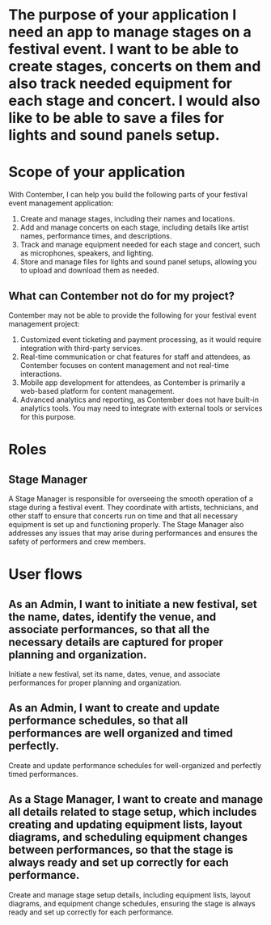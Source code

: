 # The purpose of your application I need an app to manage stages on a festival event. I want to be able to create stages, concerts on them and also track needed equipment for each stage and concert. I would also like to be able to save a files for lights and sound panels setup. 

# Scope of your application
With Contember, I can help you build the following parts of your festival event management application:

1. Create and manage stages, including their names and locations.
2. Add and manage concerts on each stage, including details like artist names, performance times, and descriptions.
3. Track and manage equipment needed for each stage and concert, such as microphones, speakers, and lighting.
4. Store and manage files for lights and sound panel setups, allowing you to upload and download them as needed.
## What can Contember not do for my project?
Contember may not be able to provide the following for your festival event management project:

1. Customized event ticketing and payment processing, as it would require integration with third-party services.
2. Real-time communication or chat features for staff and attendees, as Contember focuses on content management and not real-time interactions.
3. Mobile app development for attendees, as Contember is primarily a web-based platform for content management.
4. Advanced analytics and reporting, as Contember does not have built-in analytics tools. You may need to integrate with external tools or services for this purpose.

# Roles
## Stage Manager
A Stage Manager is responsible for overseeing the smooth operation of a stage during a festival event. They coordinate with artists, technicians, and other staff to ensure that concerts run on time and that all necessary equipment is set up and functioning properly. The Stage Manager also addresses any issues that may arise during performances and ensures the safety of performers and crew members.

# User flows
## As an Admin, I want to initiate a new festival, set the name, dates, identify the venue, and associate performances, so that all the necessary details are captured for proper planning and organization.
Initiate a new festival, set its name, dates, venue, and associate performances for proper planning and organization.
## As an Admin, I want to create and update performance schedules, so that all performances are well organized and timed perfectly.
Create and update performance schedules for well-organized and perfectly timed performances.
## As a Stage Manager, I want to create and manage all details related to stage setup, which includes creating and updating equipment lists, layout diagrams, and scheduling equipment changes between performances, so that the stage is always ready and set up correctly for each performance.
Create and manage stage setup details, including equipment lists, layout diagrams, and equipment change schedules, ensuring the stage is always ready and set up correctly for each performance.

